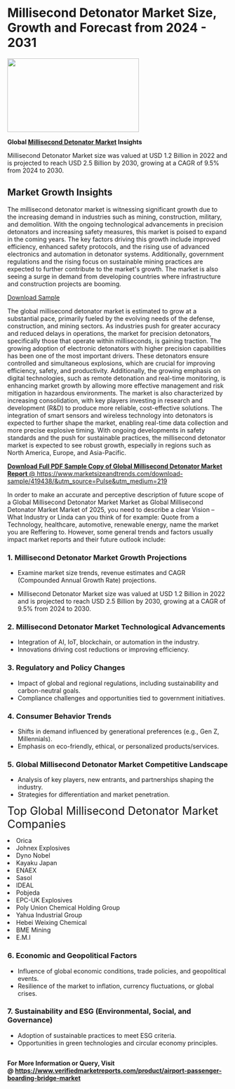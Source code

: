 <H1>Millisecond Detonator Market Size, Growth and Forecast from 2024 - 2031</H1><img class="aligncenter size-medium wp-image-584254" src="https://thirdeyenews.in/wp-content/uploads/2024/09/Global-Market-Research-300x168.jpeg" alt="" width="300" height="168" /><p><strong>Global&nbsp;<a href="https://www.marketsizeandtrends.com/download-sample/419438/&amp;utm_source=Pulse&amp;utm_medium=219">Millisecond Detonator Market</a> Insights</strong></p><p>Millisecond Detonator Market size was valued at USD 1.2 Billion in 2022 and is projected to reach USD 2.5 Billion by 2030, growing at a CAGR of 9.5% from 2024 to 2030.</p><p><h2>Market Growth Insights</h2> <p>The millisecond detonator market is witnessing significant growth due to the increasing demand in industries such as mining, construction, military, and demolition. With the ongoing technological advancements in precision detonators and increasing safety measures, this market is poised to expand in the coming years. The key factors driving this growth include improved efficiency, enhanced safety protocols, and the rising use of advanced electronics and automation in detonator systems. Additionally, government regulations and the rising focus on sustainable mining practices are expected to further contribute to the market's growth. The market is also seeing a surge in demand from developing countries where infrastructure and construction projects are booming.</p> <p><a href="#">Download Sample</a></p> <p>The global millisecond detonator market is estimated to grow at a substantial pace, primarily fueled by the evolving needs of the defense, construction, and mining sectors. As industries push for greater accuracy and reduced delays in operations, the market for precision detonators, specifically those that operate within milliseconds, is gaining traction. The growing adoption of electronic detonators with higher precision capabilities has been one of the most important drivers. These detonators ensure controlled and simultaneous explosions, which are crucial for improving efficiency, safety, and productivity. Additionally, the growing emphasis on digital technologies, such as remote detonation and real-time monitoring, is enhancing market growth by allowing more effective management and risk mitigation in hazardous environments. The market is also characterized by increasing consolidation, with key players investing in research and development (R&D) to produce more reliable, cost-effective solutions. The integration of smart sensors and wireless technology into detonators is expected to further shape the market, enabling real-time data collection and more precise explosive timing. With ongoing developments in safety standards and the push for sustainable practices, the millisecond detonator market is expected to see robust growth, especially in regions such as North America, Europe, and Asia-Pacific. <p><a href="#"></p><p><span class=""><strong>Download Full PDF Sample Copy of Global Millisecond Detonator Market Report</strong> @ <a href="https://www.marketsizeandtrends.com/download-sample/419438/&amp;utm_source=Pulse&amp;utm_medium=219" target="_blank">https://www.marketsizeandtrends.com/download-sample/419438/&amp;utm_source=Pulse&amp;utm_medium=219</a></span></p><p>In order to make an accurate and perceptive description of future scope of a Global&nbsp;Millisecond Detonator Market Market as Global&nbsp;Millisecond Detonator Market Market of 2025, you need to describe a clear Vision &ndash; What Industry or Linda can you think of for example: Quote from a Technology, healthcare, automotive, renewable energy, name the market you are Reffering to. However, some general trends and factors usually impact market reports and their future outlook include:</p><h3>1.&nbsp;<strong>Millisecond Detonator Market Growth Projections</strong></h3><ul><li>Examine market size trends, revenue estimates and CAGR (Compounded Annual Growth Rate) projections.</li><li><p>Millisecond Detonator Market size was valued at USD 1.2 Billion in 2022 and is projected to reach USD 2.5 Billion by 2030, growing at a CAGR of 9.5% from 2024 to 2030.</p></li></ul><h3>2.&nbsp;<strong>Millisecond Detonator Market Technological Advancements</strong></h3><ul><li>Integration of AI, IoT, blockchain, or automation in the industry.</li><li>Innovations driving cost reductions or improving efficiency.</li></ul><h3>3.&nbsp;<strong>Regulatory and Policy Changes</strong></h3><ul><li>Impact of global and regional regulations, including sustainability and carbon-neutral goals.</li><li>Compliance challenges and opportunities tied to government initiatives.</li></ul><h3>4.&nbsp;<strong>Consumer Behavior Trends</strong></h3><ul><li>Shifts in demand influenced by generational preferences (e.g., Gen Z, Millennials).</li><li>Emphasis on eco-friendly, ethical, or personalized products/services.</li></ul><h3>5.&nbsp;<strong>Global Millisecond Detonator Market Competitive Landscape</strong></h3><ul><li>Analysis of key players, new entrants, and partnerships shaping the industry.</li><li>Strategies for differentiation and market penetration.</li></ul><p data-pm-slice="1 1 []"><span style="color: inherit; font-family: inherit; font-size: 25px;">Top Global Millisecond Detonator Market Companies</span></p><div class="" data-test-id=""><p><li>Orica</li><li> Johnex Explosives</li><li> Dyno Nobel</li><li> Kayaku Japan</li><li> ENAEX</li><li> Sasol</li><li> IDEAL</li><li> Pobjeda</li><li> EPC-UK Explosives</li><li> Poly Union Chemical Holding Group</li><li> Yahua Industrial Group</li><li> Hebei Weixing Chemical</li><li> BME Mining</li><li> E.M.I</li></p></div><h3>6.&nbsp;<strong>Economic and Geopolitical Factors</strong></h3><ul><li>Influence of global economic conditions, trade policies, and geopolitical events.</li><li>Resilience of the market to inflation, currency fluctuations, or global crises.</li></ul><h3>7.&nbsp;<strong>Sustainability and ESG (Environmental, Social, and Governance)</strong></h3><ul><li>Adoption of sustainable practices to meet ESG criteria.</li><li>Opportunities in green technologies and circular economy principles.</li></ul><h2><strong style="font-size: 14px;">For More Information or Query, Visit @&nbsp;</strong><a style="background-color: #ffffff; font-size: 14px;" href="https://www.marketsizeandtrends.com/report/millisecond-detonator-market/" target="_blank">https://www.verifiedmarketreports.com/product/airport-passenger-boarding-bridge-market</a></h2>

